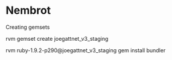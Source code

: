 Nembrot
=======

Creating gemsets

rvm gemset create joegattnet_v3_staging

rvm ruby-1.9.2-p290@joegattnet_v3_staging gem install bundler
